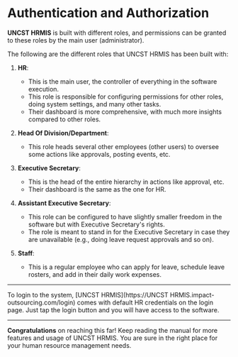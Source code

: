 # Authentication and Authorization

**UNCST HRMIS** is built with different roles, and permissions can be granted to these roles by the main user (administrator).

The following are the different roles that UNCST HRMIS has been built with:

1. **HR**: 
   - This is the main user, the controller of everything in the software execution. 
   - This role is responsible for configuring permissions for other roles, doing system settings, and many other tasks.
   - Their dashboard is more comprehensive, with much more insights compared to other roles.

2. **Head Of Division/Department**: 
   - This role heads several other employees (other users) to oversee some actions like approvals, posting events, etc.

3. **Executive Secretary**: 
   - This is the head of the entire hierarchy in actions like approval, etc.
   - Their dashboard is the same as the one for HR.

4. **Assistant Executive Secretary**: 
   - This role can be configured to have slightly smaller freedom in the software but with Executive Secretary's rights.
   - The role is meant to stand in for the Executive Secretary in case they are unavailable (e.g., doing leave request approvals and so on).

5. **Staff**: 
   - This is a regular employee who can apply for leave, schedule leave rosters, and add in their daily work expenses.

---

To login to the system, [UNCST HRMIS](https://UNCST HRMIS.impact-outsourcing.com/login) comes with default HR credentials on the login page. Just tap the login button and you will have access to the software.

---

**Congratulations** on reaching this far! Keep reading the manual for more features and usage of UNCST HRMIS. You are sure in the right place for your human resource management needs.
